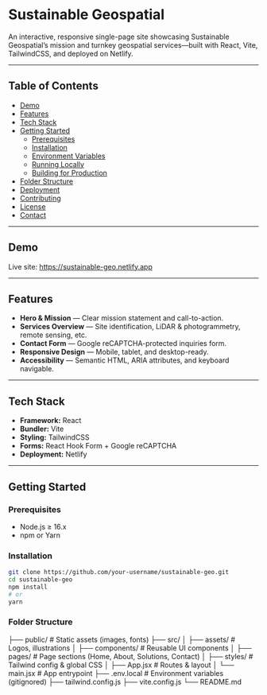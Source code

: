 # Sustainable Geospatial

An interactive, responsive single-page site showcasing Sustainable Geospatial’s mission and turnkey geospatial services—built with React, Vite, TailwindCSS, and deployed on Netlify.

---

## Table of Contents

- [Demo](#demo)  
- [Features](#features)  
- [Tech Stack](#tech-stack)  
- [Getting Started](#getting-started)  
  - [Prerequisites](#prerequisites)  
  - [Installation](#installation)  
  - [Environment Variables](#environment-variables)  
  - [Running Locally](#running-locally)  
  - [Building for Production](#building-for-production)  
- [Folder Structure](#folder-structure)  
- [Deployment](#deployment)  
- [Contributing](#contributing)  
- [License](#license)  
- [Contact](#contact)

---

## Demo

Live site: https://sustainable-geo.netlify.app

---

## Features

- **Hero & Mission** — Clear mission statement and call-to-action.  
- **Services Overview** — Site identification, LiDAR & photogrammetry, remote sensing, etc.  
- **Contact Form** — Google reCAPTCHA-protected inquiries form.  
- **Responsive Design** — Mobile, tablet, and desktop-ready.  
- **Accessibility** — Semantic HTML, ARIA attributes, and keyboard navigable.

---

## Tech Stack

- **Framework:** React  
- **Bundler:** Vite  
- **Styling:** TailwindCSS  
- **Forms:** React Hook Form + Google reCAPTCHA  
- **Deployment:** Netlify

---

## Getting Started

### Prerequisites

- Node.js ≥ 16.x  
- npm or Yarn  

### Installation

```bash
git clone https://github.com/your-username/sustainable-geo.git
cd sustainable-geo
npm install
# or
yarn
```
### Folder Structure

├── public/                # Static assets (images, fonts)
├── src/
│   ├── assets/            # Logos, illustrations
│   ├── components/        # Reusable UI components
│   ├── pages/             # Page sections (Home, About, Solutions, Contact)
│   ├── styles/            # Tailwind config & global CSS
│   ├── App.jsx            # Routes & layout
│   └── main.jsx           # App entrypoint
├── .env.local             # Environment variables (gitignored)
├── tailwind.config.js
├── vite.config.js
└── README.md


